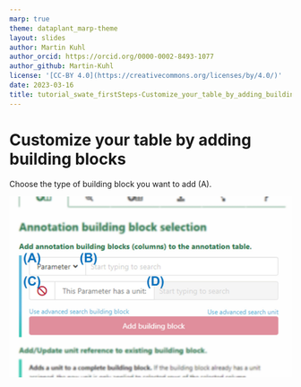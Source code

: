 ```yaml
---
marp: true
theme: dataplant_marp-theme
layout: slides
author: Martin Kuhl
author_orcid: https://orcid.org/0000-0002-8493-1077
author_github: Martin-Kuhl
license: '[CC-BY 4.0](https://creativecommons.org/licenses/by/4.0/)'
date: 2023-03-16
title: tutorial_swate_firstSteps-Customize_your_table_by_adding_building_blocks
---
```


# Customize your table by adding building blocks

Choose the type of building block you want to add (A).

![w:600](../../img/Swate-AddBuildingBlock-Exp.jpg)
